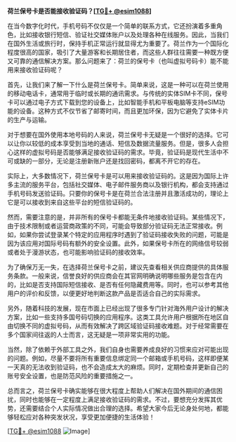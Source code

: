 **荷兰保号卡是否能接收验证码？[[TG💪+ @esim1088](https://t.me/s/esim1088)]**

在当今数字化时代，手机号码不仅仅是一个简单的联系方式，它还扮演着多重角色，比如接收银行短信、验证社交媒体账户以及处理各种在线服务。因此，当我们在国外生活或旅行时，保持手机正常运行就显得尤为重要了。荷兰作为一个国际化程度很高的国家，吸引了大量游客和长期居住者，而这些人群往往需要一种既方便又可靠的通信解决方案。那么问题来了：荷兰的保号卡（也叫虚拟号码卡）能不能用来接收验证码呢？

首先，让我们来了解一下什么是荷兰保号卡。简单来说，这是一种可以在荷兰使用的移动电话卡，通常用于临时或长期的通讯需求。与传统的实体SIM卡不同，保号卡可以通过电子方式下载到您的设备上，比如智能手机和平板电脑等支持eSIM功能的设备。这种方式不仅节省了邮寄时间，而且更加环保，因为它避免了实体卡片的生产与运输。

对于想要在国外使用本地号码的人来说，荷兰保号卡无疑是一个很好的选择。它可以让你以较低的成本享受到当地的通话、短信及数据流量服务。但是，很多人会担心这样的虚拟号码是否能够满足接收验证码的需求。毕竟，验证码是现代生活中不可或缺的一部分，无论是注册新账户还是找回密码，都离不开它的存在。

实际上，大多数情况下，荷兰保号卡是可以用来接收验证码的。这是因为国际上许多主流的服务平台，包括社交媒体、电子邮件服务商以及银行机构，都会支持通过手机号码发送验证码。只要你的保号卡是在荷兰合法注册并且激活成功的，理论上它是可以接收到来自这些平台的短信验证码的。

然而，需要注意的是，并非所有的保号卡都能无条件地接收验证码。某些情况下，由于技术限制或者运营商政策的不同，可能会导致部分验证码无法正常接收。例如，如果你尝试登录某个特定的应用程序时遇到了验证码接收失败的问题，可能是因为该应用对国际号码有额外的安全设置。此外，如果保号卡所在的网络信号较弱或者处于漫游状态，也可能影响验证码的接收效率。

为了确保万无一失，在选择荷兰保号卡之前，建议先查看相关供应商提供的具体服务条款。一般来说，信誉良好的供应商会在其官网明确说明哪些服务是包含在内的，比如是否支持国际短信接收、是否有任何隐藏费用等。同时，也可以参考其他用户的评价和反馈，以便更好地判断这款产品是否适合自己的实际需求。

另外，随着科技的发展，现在市面上已经出现了很多专门针对海外用户设计的解决方案，比如一些支持多国号码切换的应用程序。这类工具允许用户根据所在地区自由切换不同的虚拟号码，从而有效解决了跨区域验证码接收难题。对于经常需要在多个国家间往返的人士而言，这无疑是一项非常实用的功能。

当然，除了依赖于外部工具之外，我们自身也需要养成良好的习惯来应对可能出现的问题。例如，尽量不要将所有重要信息绑定同一个邮箱或手机号码，这样即便某一天真的无法收到验证码，也不会造成太大的麻烦。同时，定期检查并更新自己的账号安全设置，也是防范风险的重要措施之一。

总而言之，荷兰保号卡确实能够在很大程度上帮助人们解决在国外期间的通信困扰，同时也能够在一定程度上满足接收验证码的需求。不过，要想充分发挥其优势，还需要结合个人实际情况做出合理的选择。希望大家今后无论身处何地，都能够轻松应对各种突发状况，享受更加便捷的生活体验！

[[TG💪+ @esim1088](https://t.me/s/esim1088) ![Image](https://i.postimg.cc/4NQfJmqS/Snipaste-2025-05-13-00-14-12.png)]